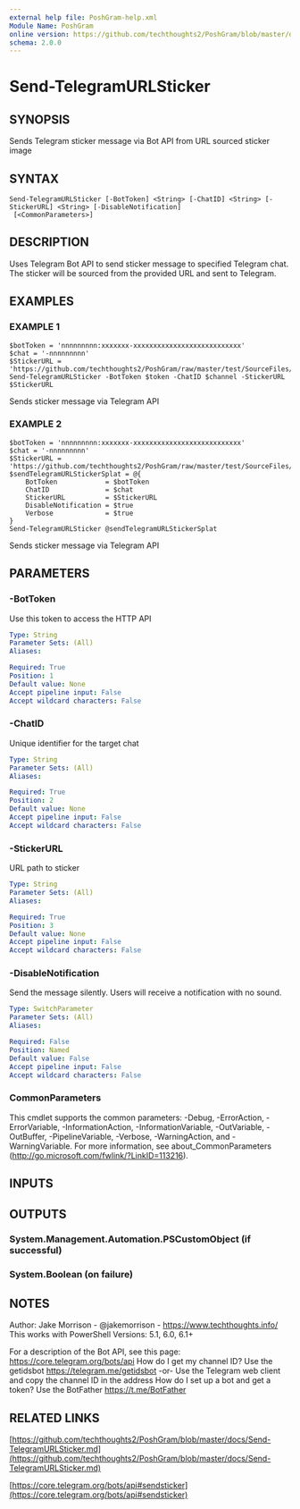 ```yaml
---
external help file: PoshGram-help.xml
Module Name: PoshGram
online version: https://github.com/techthoughts2/PoshGram/blob/master/docs/Send-TelegramURLSticker.md
schema: 2.0.0
---
```


# Send-TelegramURLSticker

## SYNOPSIS
Sends Telegram sticker message via Bot API from URL sourced sticker image

## SYNTAX

```
Send-TelegramURLSticker [-BotToken] <String> [-ChatID] <String> [-StickerURL] <String> [-DisableNotification]
 [<CommonParameters>]
```

## DESCRIPTION
Uses Telegram Bot API to send sticker message to specified Telegram chat.
The sticker will be sourced from the provided URL and sent to Telegram.

## EXAMPLES

### EXAMPLE 1
```
$botToken = 'nnnnnnnnn:xxxxxxx-xxxxxxxxxxxxxxxxxxxxxxxxxxx'
$chat = '-nnnnnnnnn'
$StickerURL = 'https://github.com/techthoughts2/PoshGram/raw/master/test/SourceFiles/techthoughts.webp'
Send-TelegramURLSticker -BotToken $token -ChatID $channel -StickerURL $StickerURL
```

Sends sticker message via Telegram API

### EXAMPLE 2
```
$botToken = 'nnnnnnnnn:xxxxxxx-xxxxxxxxxxxxxxxxxxxxxxxxxxx'
$chat = '-nnnnnnnnn'
$StickerURL = 'https://github.com/techthoughts2/PoshGram/raw/master/test/SourceFiles/techthoughts.webp'
$sendTelegramURLStickerSplat = @{
    BotToken            = $botToken
    ChatID              = $chat
    StickerURL          = $StickerURL
    DisableNotification = $true
    Verbose             = $true
}
Send-TelegramURLSticker @sendTelegramURLStickerSplat
```

Sends sticker message via Telegram API

## PARAMETERS

### -BotToken
Use this token to access the HTTP API

```yaml
Type: String
Parameter Sets: (All)
Aliases:

Required: True
Position: 1
Default value: None
Accept pipeline input: False
Accept wildcard characters: False
```

### -ChatID
Unique identifier for the target chat

```yaml
Type: String
Parameter Sets: (All)
Aliases:

Required: True
Position: 2
Default value: None
Accept pipeline input: False
Accept wildcard characters: False
```

### -StickerURL
URL path to sticker

```yaml
Type: String
Parameter Sets: (All)
Aliases:

Required: True
Position: 3
Default value: None
Accept pipeline input: False
Accept wildcard characters: False
```

### -DisableNotification
Send the message silently.
Users will receive a notification with no sound.

```yaml
Type: SwitchParameter
Parameter Sets: (All)
Aliases:

Required: False
Position: Named
Default value: False
Accept pipeline input: False
Accept wildcard characters: False
```

### CommonParameters
This cmdlet supports the common parameters: -Debug, -ErrorAction, -ErrorVariable, -InformationAction, -InformationVariable, -OutVariable, -OutBuffer, -PipelineVariable, -Verbose, -WarningAction, and -WarningVariable.
For more information, see about_CommonParameters (http://go.microsoft.com/fwlink/?LinkID=113216).

## INPUTS

## OUTPUTS

### System.Management.Automation.PSCustomObject (if successful)
### System.Boolean (on failure)
## NOTES
Author: Jake Morrison - @jakemorrison - https://www.techthoughts.info/
This works with PowerShell Versions: 5.1, 6.0, 6.1+

For a description of the Bot API, see this page: https://core.telegram.org/bots/api
How do I get my channel ID?
Use the getidsbot https://telegram.me/getidsbot  -or-  Use the Telegram web client and copy the channel ID in the address
How do I set up a bot and get a token?
Use the BotFather https://t.me/BotFather

## RELATED LINKS

[https://github.com/techthoughts2/PoshGram/blob/master/docs/Send-TelegramURLSticker.md](https://github.com/techthoughts2/PoshGram/blob/master/docs/Send-TelegramURLSticker.md)

[https://core.telegram.org/bots/api#sendsticker](https://core.telegram.org/bots/api#sendsticker)

